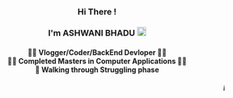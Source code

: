 <h3 align="center"> 

<br>
Hi There ! <br>     
<br> I'm  <b>ASHWANI BHADU</b> </a><img width="18px" src="https://github.com/shu6h4m/Resources/blob/main/verified.svg"/></h2>  

<h4 align="center">

👨‍💻 Vlogger/Coder/BackEnd Devloper 👨‍💻 <br> 
👨‍🎓 Completed Masters in Computer Applications   👨‍🎓 </br>🚧 Walking through Struggling phase</h4>
<h5><marquee>HI</marquee></h5>
        


